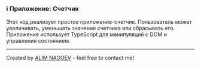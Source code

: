### ℹ️ Приложение: Счетчик
Этот код реализует простое приложение-счетчик.
Пользователь может увеличивать, уменьшать значение счетчика или сбрасывать его.
Приложение использует TypeScript для манипуляций с DOM и управления состоянием.

-----
Created by [ALIM NAGOEV](https://github.com/nagoev-id) - feel free to contact me!

